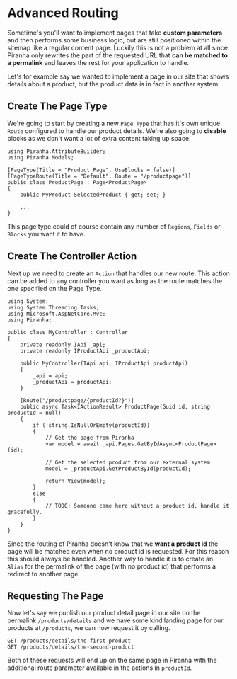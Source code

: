 # Advanced Routing

Sometime's you'll want to implement pages that take **custom parameters** and then performs some business logic, but are still positioned within the sitemap like a regular content page. Luckily this is not a problem at all since Piranha only rewrites the part of the requested URL that **can be matched to a permalink** and leaves the rest for your application to handle.

Let's for example say we wanted to implement a page in our site that shows details about a product, but the product data is in fact in another system.

## Create The Page Type

We're going to start by creating a new `Page Type` that has it's own unique `Route` configured to handle our product details. We're also going to **disable** blocks as we don't want a lot of extra content taking up space.

    using Piranha.AttributeBuilder;
    using Piranha.Models;

    [PageType(Title = "Product Page", UseBlocks = false)]
    [PageTypeRoute(Title = "Default", Route = "/productpage")]
    public class ProductPage : Page<ProductPage>
    {
        public MyProduct SelectedProduct { get; set; }

        ...
    }

This page type could of course contain any number of `Regions`, `Fields` or `Blocks` you want it to have.

## Create The Controller Action

Next up we need to create an `Action` that handles our new route. This action can be added to any controller you want as long as the route matches the one specified on the Page Type.

    using System;
    using System.Threading.Tasks;
    using Microsoft.AspNetCore.Mvc;
    using Piranha;

    public class MyController : Controller
    {
        private readonly IApi _api;
        private readonly IProductApi _productApi;

        public MyController(IApi api, IProductApi productApi)
        {
            _api = api;
            _productApi = productApi;
        }

        [Route("/productpage/{productId?}")]
        public async Task<IActionResult> ProductPage(Guid id, string productId = null)
        {
            if (!string.IsNullOrEmpty(productId))
            {
                // Get the page from Piranha
                var model = await _api.Pages.GetByIdAsync<ProductPage>(id);

                // Get the selected product from our external system
                model = _productApi.GetProductById(productId);

                return View(model);
            }
            else
            {
                // TODO: Someone came here without a product id, handle it gracefully.
            }
        }
    }

Since the routing of Piranha doesn't know that we **want a product id** the page will be matched even when no product id is requested. For this reason this should always be handled. Another way to handle it is to create an `Alias` for the permalink of the page (with no product id) that performs a redirect to another page.

## Requesting The Page

Now let's say we publish our product detail page in our site on the permalink `/products/details` and we have some kind landing page for our products at `/products`, we can now request it by calling.

    GET /products/details/the-first-product
    GET /products/details/the-second-product

Both of these requests will end up on the same page in Piranha with the additional route parameter available in the actions in `productId`.